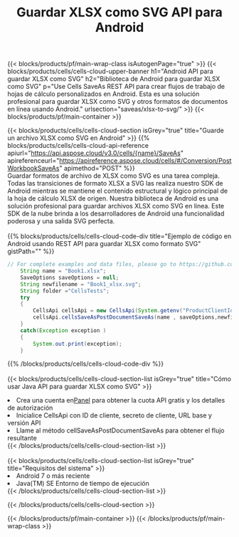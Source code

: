 ﻿---
title:  Guardar XLSX como SVG API para Android
description:  API y SDK en la nube para Microsoft Excel y OpenOffice Calc. Convierta la hoja de cálculo a otro archivo de formato.
url: /sv/android/saveas/xlsx-to-svg/
---
{{< blocks/products/pf/main-wrap-class isAutogenPage="true" >}}
{{< blocks/products/cells/cells-cloud-upper-banner h1="Android API para guardar XLSX como SVG" h2="Biblioteca de Android para guardar XLSX como SVG" p="Use Cells SaveAs REST API para crear flujos de trabajo de hojas de cálculo personalizados en Android. Esta es una solución profesional para guardar XLSX como SVG y otros formatos de documentos en línea usando Android." urlsection="saveas/xlsx-to-svg/" >}}
{{< blocks/products/pf/main-container >}}

{{< blocks/products/cells/cells-cloud-section isGrey="true" title="Guarde un archivo XLSX como SVG en Android" >}}
{{% blocks/products/cells/cells-cloud-api-reference apiurl="https://api.aspose.cloud/v3.0/cells/{name}/SaveAs" apireferenceurl="https://apireference.aspose.cloud/cells/#/Conversion/PostWorkbookSaveAs" apimethod="POST" %}}
<br/>
Guardar formatos de archivo de XLSX como SVG es una tarea compleja. Todas las transiciones de formato XLSX a SVG las realiza nuestro SDK de Android mientras se mantiene el contenido estructural y lógico principal de la hoja de cálculo XLSX de origen. Nuestra biblioteca de Android es una solución profesional para guardar archivos XLSX como SVG en línea. Este SDK de la nube brinda a los desarrolladores de Android una funcionalidad poderosa y una salida SVG perfecta.
<br/>
<br/>
{{% blocks/products/cells/cells-cloud-code-div title="Ejemplo de código en Android usando REST API para guardar XLSX como formato SVG" gistPath="" %}}
  
```java
// For complete examples and data files, please go to https://github.com/aspose-cells-cloud/aspose-cells-cloud-android/
    String name = "Book1.xlsx";
    SaveOptions saveOptions = null;
    String newfilename = "Book1_xlsx.svg";
    String folder ="CellsTests";
    try
    {
        CellsApi cellsApi = new CellsApi(System.getenv("ProductClientId"), System.getenv("ProductClientSecret"));
        cellsApi.cellsSaveAsPostDocumentSaveAs(name , saveOptions,newfilename,false,false,folder,null,null,null,true);                       
    }
    catch(Exception exception )
    {
        System.out.print(exception);
    }
```
  
{{% /blocks/products/cells/cells-cloud-code-div %}}
<br/>
<br/>
{{< blocks/products/cells/cells-cloud-section-list isGrey="true" title="Cómo usar Java API para guardar XLSX como SVG" >}}
<li> Crea una cuenta en<a href="https://dashboard.aspose.cloud/">Panel</a> para obtener la cuota API gratis y los detalles de autorización</li>
<li>Inicialice CellsApi con ID de cliente, secreto de cliente, URL base y versión API</li>
<li>Llame al método cellSaveAsPostDocumentSaveAs para obtener el flujo resultante</li>
{{< /blocks/products/cells/cells-cloud-section-list >}}
<br/>
<br/>
{{< blocks/products/cells/cells-cloud-section-list isGrey="true" title="Requisitos del sistema" >}}
<li>Android 7 o más reciente</li>
<li>Java(TM) SE Entorno de tiempo de ejecución</li>
{{< /blocks/products/cells/cells-cloud-section-list >}}

{{< /blocks/products/cells/cells-cloud-section >}}

{{< /blocks/products/pf/main-container >}}
{{< /blocks/products/pf/main-wrap-class >}}
